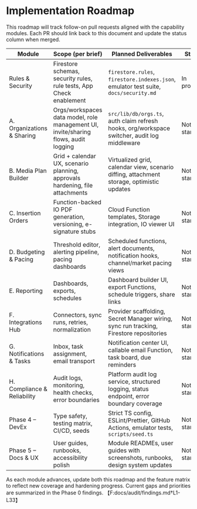 # Implementation Roadmap

This roadmap will track follow-on pull requests aligned with the capability modules. Each PR should link back to this document and update the status column when merged.

| Module | Scope (per brief) | Planned Deliverables | Status |
| --- | --- | --- | --- |
| Rules & Security | Firestore schemas, security rules, rule tests, App Check enablement | `firestore.rules`, `firestore.indexes.json`, emulator test suite, `docs/security.md` | In progress |
| A. Organizations & Sharing | Orgs/workspaces data model, role management UI, invite/sharing flows, audit logging | `src/lib/db/orgs.ts`, auth claim refresh hooks, org/workspace switcher, audit log middleware | Not started |
| B. Media Plan Builder | Grid + calendar UX, scenario planning, approvals hardening, file attachments | Virtualized grid, calendar view, scenario diffing, attachment storage, optimistic updates | Not started |
| C. Insertion Orders | Function-backed IO PDF generation, versioning, e-signature stubs | Cloud Function templates, Storage integration, IO viewer UI | Not started |
| D. Budgeting & Pacing | Threshold editor, alerting pipeline, pacing dashboards | Scheduled functions, alert documents, notification hooks, channel/market pacing views | Not started |
| E. Reporting | Dashboards, exports, schedules | Dashboard builder UI, export Functions, schedule triggers, share links | Not started |
| F. Integrations Hub | Connectors, sync runs, retries, normalization | Provider scaffolding, Secret Manager wiring, sync run tracking, Firestore repositories | Not started |
| G. Notifications & Tasks | Inbox, task assignment, email transport | Notification center UI, callable email Function, task board, due reminders | Not started |
| H. Compliance & Reliability | Audit logs, monitoring, health checks, error boundaries | Platform audit log service, structured logging, status endpoint, error boundary coverage | Not started |
| Phase 4 – DevEx | Type safety, testing matrix, CI/CD, seeds | Strict TS config, ESLint/Prettier, GitHub Actions, emulator tests, `scripts/seed.ts` | Not started |
| Phase 5 – Docs & UX | User guides, runbooks, accessibility polish | Module READMEs, user guides with screenshots, runbooks, design system updates | Not started |

As each module advances, update both this roadmap and the feature matrix to reflect new coverage and hardening progress. Current gaps and priorities are summarized in the Phase 0 findings. 【F:docs/audit/findings.md†L1-L33】
